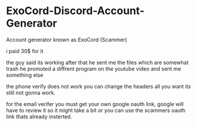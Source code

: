 # ExoCord-Discord-Account-Generator

Account generator known as ExoCord (Scammer)

i paid 30$ for it 

the guy said its working after that he sent me the files which are somewhat trash he promoted a diffrent program on the youtube video and sent me something else

the phone verify does not work you can change the headers all you want its still not gonna work.

for the email verifer you must get your own google oauth link, google will have to review it so it might take a bit or you can use the scammers oauth link thats already insterted.

